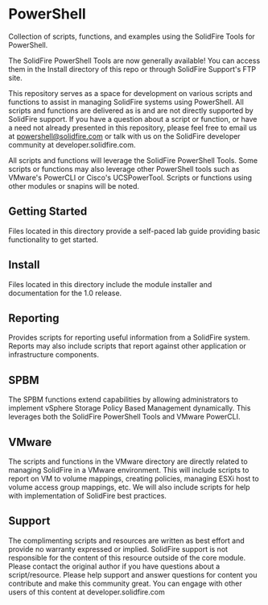 # PowerShell
Collection of scripts, functions, and examples using the SolidFire Tools for PowerShell.

The SolidFire PowerShell Tools are now generally available! You can access them in the Install directory of this repo or through SolidFire Support's FTP site.

This repository serves as a space for development on various scripts and functions to assist in managing SolidFire systems using PowerShell.  All scripts and functions are delivered as is and are not directly supported by SolidFire support.  If you have a question about a script or function, or have a need not already presented in this repository, please feel free to email us at powershell@solidfire.com or talk with us on the SolidFire developer community at developer.solidfire.com.

All scripts and functions will leverage the SolidFire PowerShell Tools.  Some scripts or functions may also leverage other PowerShell tools such as VMware's PowerCLI or Cisco's UCSPowerTool.  Scripts or functions using other modules or snapins will be noted.

## Getting Started
Files located in this directory provide a self-paced lab guide providing basic functionality to get started.

## Install
Files located in this directory include the module installer and documentation for the 1.0 release.

## Reporting
Provides scripts for reporting useful information from a SolidFire system.  Reports may also include scripts that report against other application or infrastructure components.

## SPBM
The SPBM functions extend capabilities by allowing administrators to implement vSphere Storage Policy Based Management dynamically. This leverages both the SolidFire PowerShell Tools and VMware PowerCLI.

## VMware
The scripts and functions in the VMware directory are directly related to managing SolidFire in a VMware environment.  This will include scripts to report on VM to volume mappings, creating policies, managing ESXi host to volume access group mappings, etc.  We will also include scripts for help with implementation of SolidFire best practices.

## Support
The complimenting scripts and resources are written as best effort and provide no warranty expressed or implied.  SolidFire support is not responsible for the content of this resource outside of the core module. Please contact the original author if you have questions about a script/resource. Please help support and answer questions for content you contribute and make this community great. You can engage with other users of this content at developer.solidfire.com

